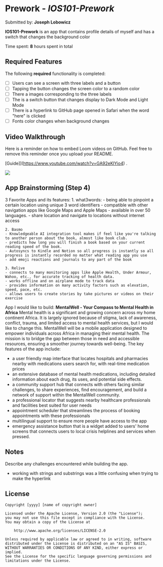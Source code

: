 # Prework - *IOS101-Prework*

Submitted by: **Joseph Lobowicz**

**IOS101-Prework** is an app that contains profile details of myself and has a switch that changes the background color

Time spent: **8** hours spent in total

## Required Features

The following **required** functionality is completed:

- [ ] Users can see a screen with three labels and a button
- [ ] Tapping the button changes the screen color to a random color
- [ ] There a images corresponding to the three labels
- [ ] The is a switch button that changes display to Dark Mode and Light Mode
- [ ] There is a hyperlink to GitHub page opened in Safari when the word "here" is clicked
- [ ] Fonts color changes when background changes 
 
## Video Walkthrough

Here is a reminder on how to embed Loom videos on GitHub. Feel free to remove this reminder once you upload your README. 

[Guide]](https://www.youtube.com/watch?v=GA92eKlYio4) .

![](https://www.loom.com/share/a079931d325b4de68abce05320974eb8?sid=885a0f1b-72ae-41fc-beb9-b32e94333ea4.gif)

## App Brainstorming (Step 4)

3 Favorite Apps and its features:
    1. what3words: 
    - being able to pinpoint a certain location using unique 3 word identifiers
    - compatible with other navigation apps like Google Maps and Apple Maps
    - available in over 50 languages. 
    - share location and navigate to locations without internet access
    
    2. Basmo
    - Knowledgeable AI integration tool makes if feel like you're talking to another person about the book, almost like book club.
    - predicts how long you will finish a book based on your current reading speed of the book.
    - Autosyncs to Kindle and Notion so all progress is instantly so all progress is instantly recorded no matter what reading app you use
    - add emoji reactions and journals to any part of the book
    
    3. Relive
    - connects to many monitoring apps like Apple Health, Under Armour, Wahoo, etc., for accurate tracking of health data.
    - works offline and on airplane mode to track data
    - provides information on many activity factors such as elevation, speed, pace, etc. 
    - allows users to create stories by take pictures or videos on their exercise 
    
App I would like to build:
**MentalWell - Your Compass to Mental Health in Africa**
Mental health is a significant and growing concern across my home continent Africa. It is largely ignored because of stigma, lack of awareness, conflict, trauma, and limited access to mental health services, but I would like to change this. MentalWell will be a mobile application designed to empower individuals across Africa in managing their mental health. The mission is to bridge the gap between those in need and accessible resources, ensuring a smoother journey towards well-being. The key features of the app include:
- a user friendly map interface that locates hospitals and pharmacies nearby with medications users search for, with real-time medication prices
- an extensive database of mental health medications, including detailed information about each drug, its uses, and potential side effects. 
- a community support hub that connects with others facing similar challenges, to share experiences, find encouragement, and build a network of support within the MentalWell community.
- a professional locator that suggests nearby healthcare professionals and facilities best suited for user needs
- appointment scheduler that streamlines the process of booking appointments with these professionals
- multilingual support to ensure more people have access to the app
- emergency assistance button that is a widget added to users' home screens that connects users to local crisis helplines and services when pressed. 


## Notes

Describe any challenges encountered while building the app.

- working with strings and substrings was a little confusing when trying to make the hyperlink

## License

    Copyright [yyyy] [name of copyright owner]

    Licensed under the Apache License, Version 2.0 (the "License");
    you may not use this file except in compliance with the License.
    You may obtain a copy of the License at

        http://www.apache.org/licenses/LICENSE-2.0

    Unless required by applicable law or agreed to in writing, software
    distributed under the License is distributed on an "AS IS" BASIS,
    WITHOUT WARRANTIES OR CONDITIONS OF ANY KIND, either express or implied.
    See the License for the specific language governing permissions and
    limitations under the License.
